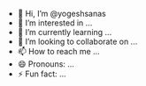 - 👋 Hi, I’m @yogeshsanas
- 👀 I’m interested in ...
- 🌱 I’m currently learning ...
- 💞️ I’m looking to collaborate on ...
- 📫 How to reach me ...
- 😄 Pronouns: ...
- ⚡ Fun fact: ...

<!---
yogeshsanas/yogeshsanas is a ✨ special ✨ repository because its `README.md` (this file) appears on your GitHub profile.
You can click the Preview link to take a look at your changes.
--->
